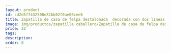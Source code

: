 ```yaml
---
layout: product
id: cd2d5f7432500e82bb02f0ae06cee6
title: Zapatilla de casa de felpa destalonada  decorada con dos líneas rojas suela de goma 
image: img/productos/zapatilla caballero/Zapatilla de casa de felpa destalonada  decorada con dos líneas rojas suela de goma =22.webp
price: 22
tags: 
description: 
order: 0
---
```

